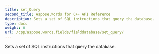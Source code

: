 ```yaml
---
title: set_Query
second_title: Aspose.Words for C++ API Reference
description: Sets a set of SQL instructions that query the database. 
type: docs
weight: 0
url: /cpp/aspose.words.fields/fielddatabase/set_query/
---
```


Sets a set of SQL instructions that query the database. 


